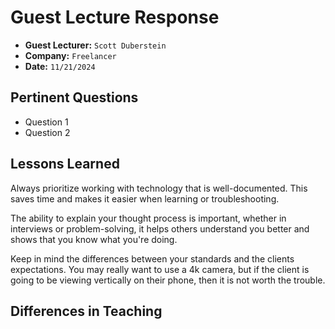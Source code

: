 # Guest Lecture Response
* **Guest Lecturer:** `Scott Duberstein`
* **Company:** `Freelancer`
* **Date:** `11/21/2024`

## Pertinent Questions
* Question 1
* Question 2

## Lessons Learned
Always prioritize working with technology that is well-documented. This saves time and makes it easier when learning or troubleshooting.

The ability to explain your thought process is important, whether in interviews or problem-solving, it helps others understand you better and shows that you know what you're doing.

Keep in mind the differences between your standards and the clients expectations. You may really want to use a 4k camera, but if the client is going to be viewing vertically on their phone, then it is not worth the trouble.

## Differences in Teaching
